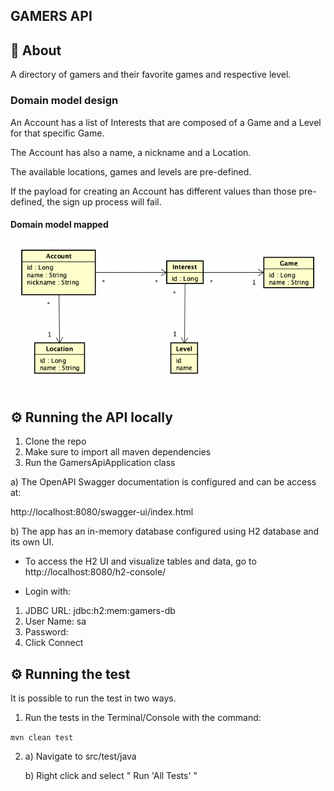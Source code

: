 ## GAMERS API


## 📄 About

A directory of gamers and their favorite games and respective level.


### Domain model design

An Account has a list of Interests that are composed of a Game and a Level for that specific Game.

The Account has also a name, a nickname and a Location.

The available locations, games and levels are pre-defined.

If the payload for creating an Account has different values than those pre-defined, the sign up process will fail.

#### Domain model mapped

![](src/main/resources/img/gamers-api-domain-relationship.png)


## ⚙️ Running the API locally

1. Clone the repo
2. Make sure to import all maven dependencies
3. Run the GamersApiApplication class

a) The OpenAPI Swagger documentation is configured and can be access at:

http://localhost:8080/swagger-ui/index.html

b) The app has an in-memory database configured using H2 database and its own UI.

- To access the H2 UI and visualize tables and data, go to http://localhost:8080/h2-console/

- Login with:
1. JDBC URL: jdbc:h2:mem:gamers-db
2. User Name: sa
3. Password:
4. Click Connect

## ⚙️ Running the test

It is possible to run the test in two ways.

1. Run the tests in the Terminal/Console with the command:

```mvn clean test```

2. a) Navigate to src/test/java
   
   b) Right click and select " Run 'All Tests' "


